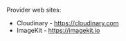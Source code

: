 Provider web sites:
 - Cloudinary - https://cloudinary.com
 - ImageKit - https://imagekit.io

<!--stackedit_data:
eyJoaXN0b3J5IjpbLTE2MTQyNjUxODAsMTQwMTU0NDMyNCwtMT
gzNjQzNTIyXX0=
-->
